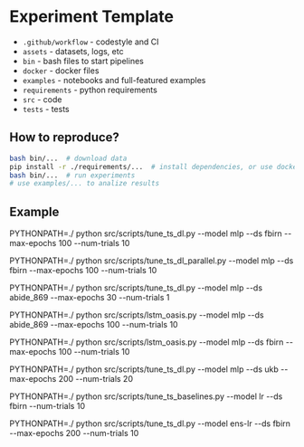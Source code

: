 # Experiment Template

- `.github/workflow` - codestyle and CI
- `assets` - datasets, logs, etc
- `bin` - bash files to start pipelines
- `docker` - docker files
- `examples` - notebooks and full-featured examples
- `requirements` - python requirements
- `src` - code
- `tests` - tests

## How to reproduce?

```bash
bash bin/...  # download data
pip install -r ./requirements/...  # install dependencies, or use docker
bash bin/...  # run experiments
# use examples/... to analize results
```

## Example
PYTHONPATH=./ python src/scripts/tune_ts_dl.py --model mlp --ds fbirn --max-epochs 100 --num-trials 10

PYTHONPATH=./ python src/scripts/tune_ts_dl_parallel.py --model mlp --ds fbirn --max-epochs 100 --num-trials 10

PYTHONPATH=./ python src/scripts/tune_ts_dl.py --model mlp --ds abide_869 --max-epochs 30 --num-trials 1

PYTHONPATH=./ python src/scripts/lstm_oasis.py --model mlp --ds abide_869 --max-epochs 100 --num-trials 10

PYTHONPATH=./ python src/scripts/lstm_oasis.py --model mlp --ds fbirn --max-epochs 100 --num-trials 10

PYTHONPATH=./ python src/scripts/tune_ts_dl.py --model mlp --ds ukb --max-epochs 200 --num-trials 20

PYTHONPATH=./ python src/scripts/tune_ts_baselines.py --model lr --ds fbirn --num-trials 10

PYTHONPATH=./ python src/scripts/tune_ts_dl.py --model ens-lr --ds fbirn --max-epochs 200 --num-trials 10